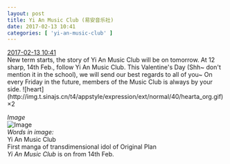 ```yaml
---
layout: post
title: Yi An Music Club (易安音乐社)
date: 2017-02-13 10:41
categories: [ 'yi-an-music-club' ]
---
```


<div class="weibo-info">
  <a href="http://weibo.com/6094546964/EvjLs3IF8">2017-02-13 10:41</a>
</div>
New term starts, the story of Yi An Music Club will be on tomorrow. At 12 sharp, 14th Feb., follow Yi An Music Club. This Valentine's Day (Shh~ don't mention it in the school), we will send our best regards to all of you~ On every Friday in the future, members of the Music Club is always by your side. ![heart](http://img.t.sinajs.cn/t4/appstyle/expression/ext/normal/40/hearta_org.gif)×2

<!-- more -->

*Image*  
![Image](http://wx1.sinaimg.cn/mw690/006Es64Agy1fcon7uyn6oj319y1yukjm.jpg)  
*Words in image:*  
Yi An Music Club  
First manga of transdimensional idol of Original Plan  
*Yi An Music Club* is on from 14th Feb.

